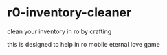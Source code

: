 # r0-inventory-cleaner
clean your inventory in ro by crafting

this is designed to help in ro mobile eternal love game
